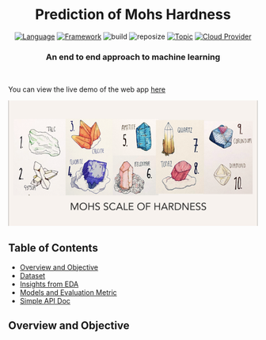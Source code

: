 <h1 align="center">Prediction of Mohs Hardness</h1>

<div align="center">

[![Language](https://img.shields.io/badge/Python-darkblue.svg?style=flat&logo=python&logoColor=white)](https://www.python.org)
[![Framework](https://img.shields.io/badge/sklearn-darkorange.svg?style=flat&logo=scikit-learn&logoColor=white)](https://scikit-learn.org/stable/index.html)
![build](https://img.shields.io/badge/build-passing-brightgreen.svg?style=flat)
![reposize](https://img.shields.io/github/repo-size/Oyebamiji-Micheal/Prediction-of-Mohs-Hardness)
[![Topic](https://img.shields.io/badge/End_to_End_ML-lightblue.svg?style=flat)]()
[![Cloud Provider](https://img.shields.io/badge/AWS-orange.svg?style=flat&logo=amazon-aws&logoColor=white)](https://aws.amazon.com/)

</div>

<h3 align="center">An end to end approach to machine learning</h3>

<br />

You can view the live demo of the web app <a href="">here</a>

<img src="images/dataset-cover.png">

<h2>Table of Contents</h2>

- [Overview and Objective](#overview_objective)
- [Dataset](#data)
- [Insights from EDA](#insights)
- [Models and Evaluation Metric](#model)
- [Simple API Doc](#api)

<a id="overview_objective"></a>
<h2>Overview and Objective</h2>
<p align="justify">

</p>